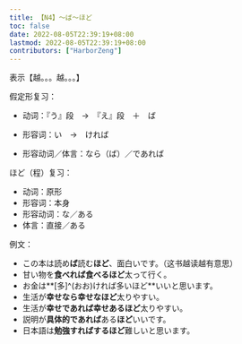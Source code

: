 ```yaml
---
title: 【N4】～ば～ほど
toc: false
date: 2022-08-05T22:39:19+08:00
lastmod: 2022-08-05T22:39:19+08:00
contributors: ["HarborZeng"]
---
```


表示【越。。。越。。。】

假定形复习：

- 动词：『う』段　→　『え』段　＋　ば

- 形容词：い　→　ければ

- 形容动词／体言：なら（ば）／であれば

ほど（程）复习：

- 动词：原形
- 形容词：本身
- 形容动词：な／ある
- 体言：直接／ある

例文：

- この本は読め**ば**読む**ほど**、面白いです。（这书越读越有意思）
- 甘い物を**食べれば食べるほど**太って行く。
- お金は**[多]^(おお)ければ多いほど**いいと思います。
- 生活が**幸せなら幸せなほど**太りやすい。
- 生活が**幸せであれば幸せあるほど**太りやすい。
- 説明が**具体的であれば**ある**ほど**いいです。
- 日本語は**勉強すればするほど**難しいと思います。

